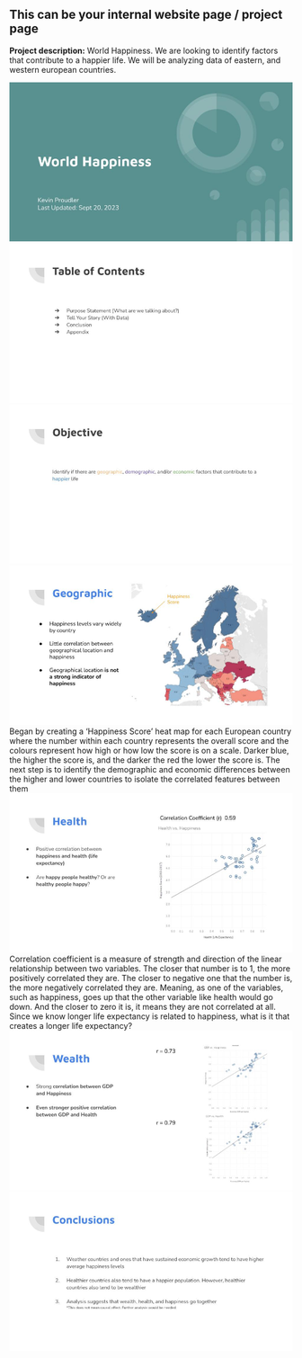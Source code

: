 ## This can be your internal website page / project page

**Project description:** World Happiness. We are looking to identify factors that contribute to a happier life. We will be analyzing data of eastern, and western european countries.


<img src="/World Happiness.jpg?raw=true"/>
<img src="/World Happiness (1).jpg?raw=true"/>
<img src="/World Happiness (2).jpg?raw=true"/>
<img src="/World Happiness (3).jpg?raw=true"/>
Began by creating a ‘Happiness Score’ heat map for each European country where the number within each country represents the overall score and the colours represent how high or how low the score is on a scale. Darker blue, the higher the score is, and the darker the red the lower the score is.
The next step is to identify the demographic and economic differences between the higher and lower countries to isolate the correlated features between them
</br>
<img src="/World Happiness (4).jpg?raw=true"/>
Correlation coefficient is a measure of strength and direction of the linear relationship between two variables. The closer that number is to 1, the more positively correlated they are. The closer to negative one that the number is, the more negatively correlated they are. Meaning, as one of the variables, such as happiness, goes up that the other variable like health would go down. And the closer to zero it is, it means they are not correlated at all.
Since we know longer life expectancy is related to happiness, what is it that creates a longer life expectancy?
</br>

<img src="/World Happiness (5).jpg?raw=true"/>
<img src="/World Happiness (6).jpg?raw=true"/>

